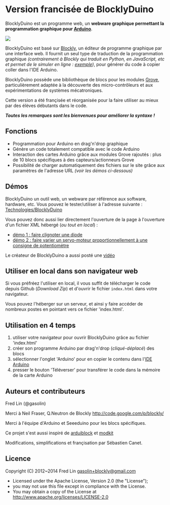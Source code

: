 Version francisée de BlocklyDuino
=====

BlocklyDuino est un programme web, un **webware graphique permettant la programmation graphique pour [Arduino](http://www.arduino.cc/)**.

![](/https://github.com/technologiescollege/BlocklyDuino/blob/master/apps/blocklyduino/Capture.jpg)

BlocklyDuino est basé sur [Blockly](https://developers.google.com/blockly/), un éditeur de programme graphique par une interface web. Il fournit un seul type de traduction de la programmation graphique _(contrairement à Blockly qui traduit en Python, en JavaScript, etc et permet de le simuler en ligne : [exemple](http://www.technologiescollege.fr/blockly/apps/code/index.html))_, pour générer du code à copier coller dans l'IDE Arduino.

BlocklyDuino possède une bibliothèque de blocs pour les modules [Grove](http://www.seeedstudio.com/wiki/GROVE_System), particulièrement adaptée à la découverte des micro-contrôleurs et aux expérimentations de systèmes mécatroniques.

Cette version a été françisée et réorganisée pour la faire utiliser au mieux par des élèves débutants dans le code.

**_Toutes les remarques sont les bienvenues pour améliorer la syntaxe !_**

## Fonctions

* Programmation pour Arduino en drag'n'drop graphique
* Génère un code totalement compatible avec le code Arduino
* Interaction des cartes Arduino grâce aux modules Grove rajoutés : plus de 10 blocs spécifiques à des capteurs/actionneurs Grove
* Possibilité de charger automatiquement des fichiers sur le site grâce aux paramètres de l'adresse URL _(voir les démos ci-dessous)_

## Démos

BlocklyDuino un outil web, un webware par référence aux software, hardware, etc. Vous pouvez le tester/utiliser à l'adresse suivante :
[Technologies/BlocklyDuino](http://www.technologiescollege.fr/blocklyduino/apps/blocklyduino/index.html) 

Vous pouvez donc aussi lier directement l'ouverture de la page à l'ouverture d'un fichier XML hébergé (_ou tout en local_) :
* [démo 1 : faire clignoter une diode](http://www.technologiescollege.fr/blocklyduino/apps/blocklyduino/index.html?url=/blocklyduino/apps/blocklyduino/exemples/blink.xml)
* [démo 2 : faire varier un servo-moteur proportionnellement à une consigne de potentiomètre](http://www.technologiescollege.fr/blocklyduino/apps/blocklyduino/index.html?url=/blocklyduino/apps/blocklyduino/exemples/servo_potentio.xml)

Le créateur de BlocklyDuino a aussi posté une [vidéo](http://www.youtube.com/watch?v=_swiyXcUvNY)

## Utiliser en local dans son navigateur web

Si vous préfréez l'utiliser en local, il vous suffit de télécharger le code depuis Github (_Download Zip_) et d'ouvrir le fichier `index.html` dans votre navigateur.

Vous pouvez l'héberger sur un serveur, et ainsi y faire accéder de nombreux postes en pointant vers ce fichier 'index.html'.

## Utilisation en 4 temps

1. utiliser votre navigateur pour ouvrir BlocklyDuino grâce au fichier 'index.html'
2. créer son programme Arduino par drag'n'drop (_cliqué-déplacé_) des blocs
3. sélectionner l'onglet 'Arduino' pour en copier le contenu dans l'[IDE Arduino](https://github.com/technologiescollege/arduino)
4. presser le bouton 'Téléverser' pour transférer le code dans la mémoire de la carte Arduino


## Auteurs et contributeurs
Fred Lin (@gasolin)

Merci à Neil Fraser, Q.Neutron de Blockly http://code.google.com/p/blockly/

Merci à l'équipe d'Arduino et Seeeduino pour les blocs spécifiques.

Ce projet s'est aussi inspiré de [arduiblock](https://github.com/taweili/ardublock) et [modkit](http://www.modk.it/)

Modifications, simplifications et françisation par Sébastien Canet.

## Licence

Copyright (C) 2012~2014 Fred Lin gasolin+blockly@gmail.com

 * Licensed under the Apache License, Version 2.0 (the "License");
 * you may not use this file except in compliance with the License.
 * You may obtain a copy of the License at http://www.apache.org/licenses/LICENSE-2.0
